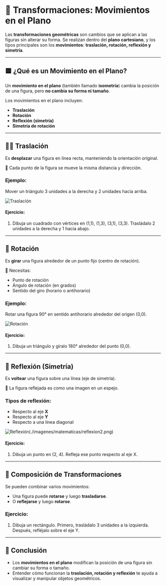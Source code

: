 # <span id="transformaciones">🔄 Transformaciones: Movimientos en el Plano</span>

Las **transformaciones geométricas** son cambios que se aplican a las figuras sin alterar su forma. Se realizan dentro del **plano cartesiano**, y los tipos principales son los **movimientos**: **traslación, rotación, reflexión y simetría**.

---
## 🟦 ¿Qué es un Movimiento en el Plano?
Un **movimiento en el plano** (también llamado **isometría**) cambia la posición de una figura, pero **no cambia su forma ni tamaño**.

Los movimientos en el plano incluyen:
- **Traslación**
- **Rotación**
- **Reflexión (simetría)**
- **Simetría de rotación**

---
## 🚶‍♂️ Traslación
Es **desplazar** una figura en línea recta, manteniendo la orientación original.

📌 Cada punto de la figura se mueve la misma distancia y dirección.

### Ejemplo:
Mover un triángulo 3 unidades a la derecha y 2 unidades hacia arriba.

![Traslación](./imagenes/matematicas/traslacion.png)

#### Ejercicio:
1. Dibuja un cuadrado con vértices en (1,1), (1,3), (3,1), (3,3). Trasládalo 2 unidades a la derecha y 1 hacia abajo.

---
## 🔄 Rotación
Es **girar** una figura alrededor de un punto fijo (centro de rotación).

📌 Necesitas:
- Punto de rotación
- Ángulo de rotación (en grados)
- Sentido del giro (horario o antihorario)

### Ejemplo:
Rotar una figura 90° en sentido antihorario alrededor del origen (0,0).

![Rotación](./imagenes/matematicas/rotacion.png)

#### Ejercicio:
1. Dibuja un triángulo y gíralo 180° alrededor del punto (0,0).

---
## 🔁 Reflexión (Simetría)
Es **voltear** una figura sobre una línea (eje de simetría).

📌 La figura reflejada es como una imagen en un espejo.

### Tipos de reflexión:
- Respecto al eje **X**
- Respecto al eje **Y**
- Respecto a una línea diagonal

![Reflexión](./imagenes/matematicas/reflexion1.png)(./imagenes/matematicas/reflexion2.png)

#### Ejercicio:
1. Dibuja un punto en (2, 4). Refleja ese punto respecto al eje X.

---
## 🔄 Composición de Transformaciones
Se pueden combinar varios movimientos:
- Una figura puede **rotarse** y luego **trasladarse**.
- O **reflejarse** y luego **rotarse**.

### Ejercicio:
1. Dibuja un rectángulo. Primero, trasládalo 3 unidades a la izquierda. Después, refléjalo sobre el eje Y.

---
## 🧠 Conclusión
- Los **movimientos en el plano** modifican la posición de una figura sin cambiar su forma o tamaño.
- Entender cómo funcionan la **traslación, rotación y reflexión** te ayuda a visualizar y manipular objetos geométricos.
